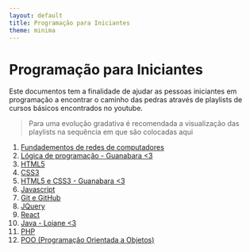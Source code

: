 ```yaml
---
layout: default
title: Programação para Iniciantes
theme: minima
---
```

# Programação para Iniciantes

Este documentos tem a finalidade de ajudar as pessoas iniciantes em programação a encontrar o caminho das pedras através de playlists de cursos básicos encontrados no youtube.

> Para uma evolução gradativa é recomendada a visualização das playlists na sequência em que são colocadas aqui

1. [Fundadementos de redes de computadores](https://youtube.com/playlist?list=PLAp37wMSBouDdpuuYhZfEK9oH0qk0IANb&si=9RsLyikpe8wgVpF3)
2. [Lógica de programação - Guanabara <3](https://www.youtube.com/playlist?list=PLHz_AreHm4dmSj0MHol_aoNYCSGFqvfXV)
3. [HTML5](https://youtube.com/playlist?list=PL2Fdisxwzt_cajoGVWTx44wM6Ht09QJ3A&si=1BEUjcTgYmLsQCSj)
4. [CSS3](https://youtube.com/playlist?list=PL2Fdisxwzt_f5C7Mv0kg1EAHhy2VJLf1c&si=MkHP_SJejxkQ3Tbs)
5. [HTML5 e CSS3 - Guanabara <3](https://youtube.com/playlist?list=PLHz_AreHm4dkZ9-atkcmcBaMZdmLHft8n&si=hIkJBM7pdusv0zNf)
7. [Javascript](https://youtube.com/playlist?list=PLnDvRpP8BneysKU8KivhnrVaKpILD3gZ6&si=7O7KBuEoTxRj2-gC)
8. [Git e GitHub](https://youtube.com/playlist?list=PLlAbYrWSYTiPA2iEiQ2PF_A9j__C4hi0A&si=sS8Rtw8bY7AWMYQl)
9. [JQuery](https://youtube.com/playlist?list=PLIZ0d6lKIbVpF5DffKAX5e9L119PleIqg&si=FZYMTgPXb55sry67)
10. [React](https://youtube.com/playlist?list=PLnDvRpP8BneyVA0SZ2okm-QBojomniQVO&si=qfOiSCL8oQIEy97Y)
11. [Java - Loiane <3](https://youtube.com/playlist?list=PLGxZ4Rq3BOBq0KXHsp5J3PxyFaBIXVs3r&si=LoIhZXKoHHgk6ORG)
12. [PHP](https://youtube.com/playlist?list=PLyugqHiq-SKdNUe3pqfLFUkQwOJIn6Geh&si=ClKZHZQOx_BltpOL)
13. [POO (Programação Orientada a Objetos)](https://youtube.com/playlist?list=PLHz_AreHm4dkqe2aR0tQK74m8SFe-aGsY&si=UNqKEYCu_GbIrAZ8)
